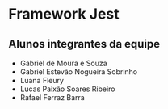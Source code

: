 # Framework Jest
  
## Alunos integrantes da equipe

* Gabriel de Moura e Souza
* Gabriel Estevão Nogueira Sobrinho
* Luana Fleury
* Lucas Paixão Soares Ribeiro
* Rafael Ferraz Barra


